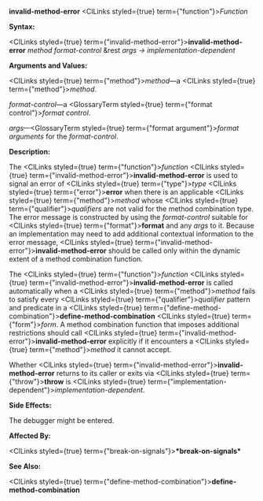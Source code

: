 **invalid-method-error** <ClLinks styled={true} term={"function"}><i>Function</i></ClLinks> 



**Syntax:** 



<ClLinks styled={true} term={"invalid-method-error"}><b>invalid-method-error</b></ClLinks> *method format-control* &amp;rest *args → implementation-dependent* 



**Arguments and Values:** 



<ClLinks styled={true} term={"method"}><i>method</i></ClLinks>—a <ClLinks styled={true} term={"method"}><i>method</i></ClLinks>. 



*format-control*—a <GlossaryTerm styled={true} term={"format control"}><i>format control</i></GlossaryTerm>. 



*args*—<GlossaryTerm styled={true} term={"format argument"}><i>format arguments</i></GlossaryTerm> for the *format-control*. 



**Description:** 



The <ClLinks styled={true} term={"function"}><i>function</i></ClLinks> <ClLinks styled={true} term={"invalid-method-error"}><b>invalid-method-error</b></ClLinks> is used to signal an error of <ClLinks styled={true} term={"type"}><i>type</i></ClLinks> <ClLinks styled={true} term={"error"}><b>error</b></ClLinks> when there is an applicable <ClLinks styled={true} term={"method"}><i>method</i></ClLinks> whose <ClLinks styled={true} term={"qualifier"}><i>qualifiers</i></ClLinks> are not valid for the method combination type. The error message is constructed by using the *format-control* suitable for <ClLinks styled={true} term={"format"}><b>format</b></ClLinks> and any *args* to it. Because an implementation may need to add additional contextual information to the error message, <ClLinks styled={true} term={"invalid-method-error"}><b>invalid-method-error</b></ClLinks> should be called only within the dynamic extent of a method combination function. 



The <ClLinks styled={true} term={"function"}><i>function</i></ClLinks> <ClLinks styled={true} term={"invalid-method-error"}><b>invalid-method-error</b></ClLinks> is called automatically when a <ClLinks styled={true} term={"method"}><i>method</i></ClLinks> fails to satisfy every <ClLinks styled={true} term={"qualifier"}><i>qualifier</i></ClLinks> pattern and predicate in a <ClLinks styled={true} term={"define-method-combination"}><b>define-method-combination</b></ClLinks> <ClLinks styled={true} term={"form"}><i>form</i></ClLinks>. A method combination function that imposes additional restrictions should call <ClLinks styled={true} term={"invalid-method-error"}><b>invalid-method-error</b></ClLinks> explicitly if it encounters a <ClLinks styled={true} term={"method"}><i>method</i></ClLinks> it cannot accept. 



Whether <ClLinks styled={true} term={"invalid-method-error"}><b>invalid-method-error</b></ClLinks> returns to its caller or exits via <ClLinks styled={true} term={"throw"}><b>throw</b></ClLinks> is <ClLinks styled={true} term={"implementation-dependent"}><i>implementation-dependent</i></ClLinks>. 



 



 



**Side Effects:** 



The debugger might be entered. 



**Affected By:** 



<ClLinks styled={true} term={"break-on-signals"}><b>\*break-on-signals\*</b></ClLinks> 



**See Also:** 



<ClLinks styled={true} term={"define-method-combination"}><b>define-method-combination</b></ClLinks> 



